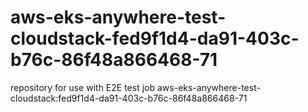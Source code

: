 # aws-eks-anywhere-test-cloudstack-fed9f1d4-da91-403c-b76c-86f48a866468-71
repository for use with E2E test job aws-eks-anywhere-test-cloudstack:fed9f1d4-da91-403c-b76c-86f48a866468-71
